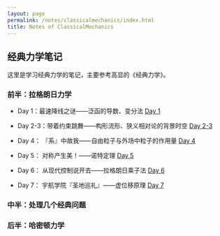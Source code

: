 ```yaml
---
layout: page
permalink: /notes/classicalmechanics/index.html
title: Notes of ClassicalMechanics
---
```


## 经典力学笔记

这里是学习经典力学的笔记，主要参考高显的《经典力学》。

### 前半：拉格朗日力学

- Day 1：最速降线之谜——泛函的导数、变分法  [Day 1](https://zeroovector.github.io/notes/classicalmechanics_pdf/cm_day1.pdf)

- Day 2-3：带着约束跳舞——构形流形、狭义相对论的背景时空 [Day 2-3](https://zeroovector.github.io/notes/classicalmechanics_pdf/cm_day2-3.pdf)

- Day 4： 『系』中故我——自由粒子与外场中粒子的作用量  [Day 4](https://zeroovector.github.io/notes/classicalmechanics_pdf/cm_day4.pdf)

- Day 5： 对称产生美！——诺特定理  [Day 5](https://zeroovector.github.io/notes/classicalmechanics_pdf/cm_day5.pdf)

- Day 6： 从现代控制说开去——拉格朗日乘子法  [Day 6](https://zeroovector.github.io/notes/classicalmechanics_pdf/cm_day6.pdf)

- Day 7： 宇航学院『圣地巡礼』——虚位移原理  [Day 7](https://zeroovector.github.io/notes/classicalmechanics_pdf/cm_day7.pdf)


### 中半：处理几个经典问题




### 后半：哈密顿力学

